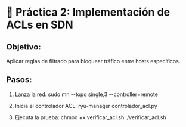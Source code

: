 # 🔐 Práctica 2: Implementación de ACLs en SDN

## Objetivo:
Aplicar reglas de filtrado para bloquear tráfico entre hosts específicos.

## Pasos:
1. Lanza la red:
   sudo mn --topo single,3 --controller=remote

2. Inicia el controlador ACL:
   ryu-manager controlador_acl.py

3. Ejecuta la prueba:
   chmod +x verificar_acl.sh
   ./verificar_acl.sh
